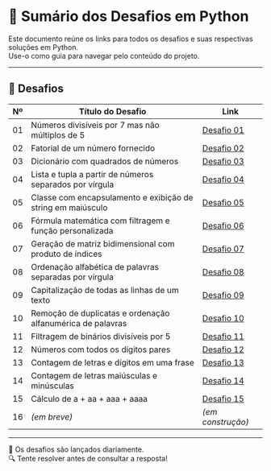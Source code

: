 # 🐍 Sumário dos Desafios em Python

Este documento reúne os links para todos os desafios e suas respectivas soluções em Python.  
Use-o como guia para navegar pelo conteúdo do projeto.

---

## 🧩 Desafios

| Nº  | Título do Desafio                                                                 | Link                                      |
|-----|------------------------------------------------------------------------------------|-------------------------------------------|
| 01  | Números divisíveis por 7 mas não múltiplos de 5                                   | [Desafio 01](./desafios/desafio_01.md)    |
| 02  | Fatorial de um número fornecido                                                   | [Desafio 02](./desafios/desafio_02.md)    |
| 03  | Dicionário com quadrados de números                                               | [Desafio 03](./desafios/desafio_03.md)    |
| 04  | Lista e tupla a partir de números separados por vírgula                           | [Desafio 04](./desafios/desafio_04.md)    |
| 05  | Classe com encapsulamento e exibição de string em maiúsculo                       | [Desafio 05](./desafios/desafio_05.md)    |
| 06  | Fórmula matemática com filtragem e função personalizada                           | [Desafio 06](./desafios/desafio_06.md)    |
| 07  | Geração de matriz bidimensional com produto de índices                            | [Desafio 07](./desafios/desafio_07.md)    |
| 08  | Ordenação alfabética de palavras separadas por vírgula                            | [Desafio 08](./desafios/desafio_08.md)    |
| 09  | Capitalização de todas as linhas de um texto                                      | [Desafio 09](./desafios/desafio_09.md)    |
| 10  | Remoção de duplicatas e ordenação alfanumérica de palavras                        | [Desafio 10](./desafios/desafio_10.md)    |
| 11  | Filtragem de binários divisíveis por 5                                            | [Desafio 11](./desafios/desafio_11.md)    |
| 12  | Números com todos os dígitos pares                                                | [Desafio 12](./desafios/desafio_12.md)    |
| 13  | Contagem de letras e dígitos em uma frase                                         | [Desafio 13](./desafios/desafio_13.md)    |
| 14  | Contagem de letras maiúsculas e minúsculas                                        | [Desafio 14](./desafios/desafio_14.md)    |
| 15  | Cálculo de a + aa + aaa + aaaa                                                    | [Desafio 15](./desafios/desafio_15.md)    |
| 16  | *(em breve)*                                                                      | *(em construção)*                         |

---

📌 Os desafios são lançados diariamente.  
🔍 Tente resolver antes de consultar a resposta!